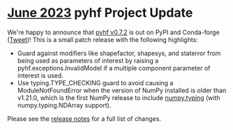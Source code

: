 # [June 2023][newsletter] pyhf Project Update

We're happy to announce that [pyhf v0.7.2](https://github.com/scikit-hep/pyhf/releases/tag/v0.7.2) is out on PyPI and Conda-forge ([Tweet](https://twitter.com/pyhf_/status/1659575568143200258))!
This is a small patch release with the following highlights:

* Guard against modifiers like shapefactor, shapesys, and staterror from being used as parameters of interest by raising a pyhf.exceptions.InvalidModel if a multiple component parameter of interest is used.
* Use typing.TYPE_CHECKING guard to avoid causing a ModuleNotFoundError when the version of NumPy installed is older than v1.21.0, which is the first NumPy release to include [numpy.typing](https://numpy.org/doc/stable/reference/typing.html#module-numpy.typing) (with numpy.typing.NDArray support).

Please see the [release notes](https://github.com/scikit-hep/pyhf/releases/tag/v0.7.2) for a full list of changes.

[newsletter]: https://numfocus.salsalabs.org/numfocus__newsletter_june2023

